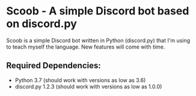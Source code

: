 Scoob - A simple Discord bot based on discord.py
=========

Scoob is a simple Discord bot written in Python (discord.py) that I'm using to teach myself the language. New features will come with time.

Required Dependencies:
---------

* Python 3.7 (should work with versions as low as 3.6)
* discord.py 1.2.3 (should work with versions as low as 1.0.0)

